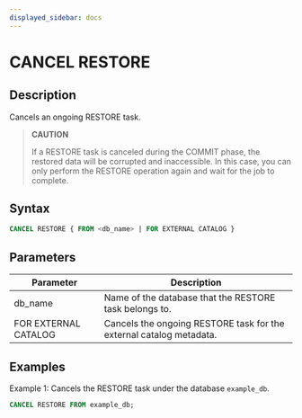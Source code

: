 ```yaml
---
displayed_sidebar: docs
---
```


# CANCEL RESTORE

## Description

Cancels an ongoing RESTORE task.

> **CAUTION**
>
> If a RESTORE task is canceled during the COMMIT phase, the restored data will be corrupted and inaccessible. In this case, you can only perform the RESTORE operation again and wait for the job to complete.

## Syntax

```SQL
CANCEL RESTORE { FROM <db_name> | FOR EXTERNAL CATALOG }
```

## Parameters

| **Parameter** | **Description**                                        |
| ------------- | ------------------------------------------------------ |
| db_name       | Name of the database that the RESTORE task belongs to. |
| FOR EXTERNAL CATALOG | Cancels the ongoing RESTORE task for the external catalog metadata. |

## Examples

Example 1: Cancels the RESTORE task under the database `example_db`.

```SQL
CANCEL RESTORE FROM example_db;
```
